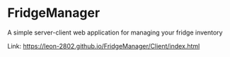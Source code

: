 # FridgeManager
 A simple server-client web application for managing your fridge inventory

Link: https://leon-2802.github.io/FridgeManager/Client/index.html
